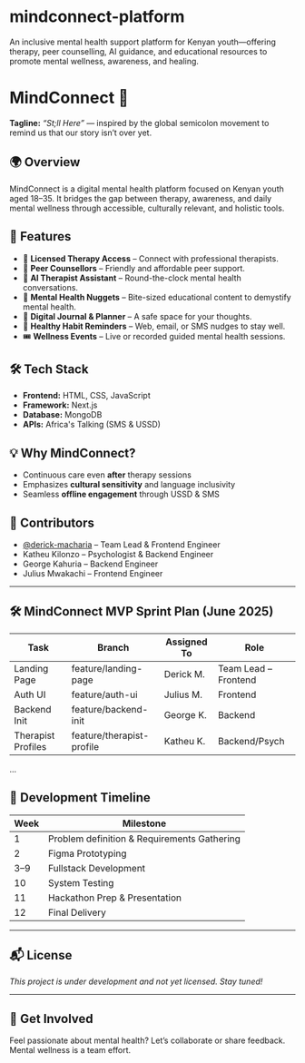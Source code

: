 # mindconnect-platform
An inclusive mental health support platform for Kenyan youth—offering therapy, peer counselling, AI guidance, and educational resources to promote mental wellness, awareness, and healing.
# MindConnect 🌱

**Tagline:** _“St;ll Here”_ — inspired by the global semicolon movement to remind us that our story isn’t over yet.

## 🌍 Overview
MindConnect is a digital mental health platform focused on Kenyan youth aged 18–35. It bridges the gap between therapy, awareness, and daily mental wellness through accessible, culturally relevant, and holistic tools.

## 🚀 Features
- 💬 **Licensed Therapy Access** – Connect with professional therapists.
- 🤝 **Peer Counsellors** – Friendly and affordable peer support.
- 🤖 **AI Therapist Assistant** – Round-the-clock mental health conversations.
- 🧠 **Mental Health Nuggets** – Bite-sized educational content to demystify mental health.
- 📓 **Digital Journal & Planner** – A safe space for your thoughts.
- 🔔 **Healthy Habit Reminders** – Web, email, or SMS nudges to stay well.
- 🎟️ **Wellness Events** – Live or recorded guided mental health sessions.

## 🛠️ Tech Stack
- **Frontend:** HTML, CSS, JavaScript
- **Framework:** Next.js
- **Database:** MongoDB
- **APIs:** Africa's Talking (SMS & USSD)

## 💡 Why MindConnect?
- Continuous care even **after** therapy sessions
- Emphasizes **cultural sensitivity** and language inclusivity
- Seamless **offline engagement** through USSD & SMS

## 👥 Contributors
- [@derick-macharia](https://github.com/derick-macharia) – Team Lead & Frontend Engineer
- Katheu Kilonzo – Psychologist & Backend Engineer
- George Kahuria – Backend Engineer
- Julius Mwakachi – Frontend Engineer

---
## 🛠 MindConnect MVP Sprint Plan (June 2025)

| Task | Branch | Assigned To | Role |
|------|--------|-------------|------|
| Landing Page | feature/landing-page | Derick M. | Team Lead – Frontend |
| Auth UI | feature/auth-ui | Julius M. | Frontend |
| Backend Init | feature/backend-init | George K. | Backend |
| Therapist Profiles | feature/therapist-profile | Katheu K. | Backend/Psych |
...

## 📅 Development Timeline

| Week | Milestone |
|------|-----------|
| 1    | Problem definition & Requirements Gathering |
| 2    | Figma Prototyping |
| 3–9  | Fullstack Development |
| 10   | System Testing |
| 11   | Hackathon Prep & Presentation |
| 12   | Final Delivery |

---

## 📬 License
_This project is under development and not yet licensed. Stay tuned!_

---

## 🙌 Get Involved
Feel passionate about mental health? Let’s collaborate or share feedback. Mental wellness is a team effort.
